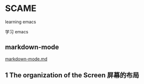 # SCAME

learning emacs

学习 emacs

## markdown-mode

[markdown-mode.md](./markdown_mode.md)

## 1 The organization of the Screen 屏幕的布局




[^1]: 脚标1

